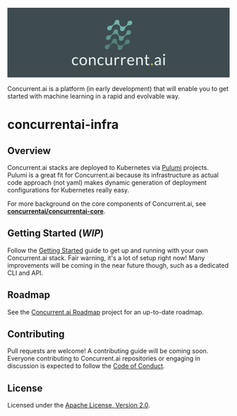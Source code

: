 ![Header](https://github.com/concurrentai/concurrentai-core/raw/main/misc/images/header.png)

Concurrent.ai is a platform (in early development) that will enable you to get started with machine learning in a rapid and evolvable way.

# concurrentai-infra

## Overview

Concurrent.ai stacks are deployed to Kubernetes via [Pulumi](https://www.pulumi.com/) projects. Pulumi is a great fit for Concurrent.ai because its infrastructure as actual code approach (not yaml) makes dynamic generation of deployment configurations for Kubernetes really easy.

For more background on the core components of Concurrent.ai, see **[concurrentai/concurrentai-core](https://github.com/concurrentai/concurrentai-core)**.

## Getting Started (_WIP_)

Follow the [Getting Started](getting-started) guide to get up and running with your own Concurrent.ai stack. Fair warning, it's a lot of setup right now! Many improvements will be coming in the near future though, such as a dedicated CLI and API.

## Roadmap

See the [Concurrent.ai Roadmap](https://github.com/orgs/concurrentai/projects/1) project for an up-to-date roadmap.

## Contributing

Pull requests are welcome! A contributing guide will be coming soon. Everyone contributing to Concurrent.ai repositories or engaging in discussion is expected to follow the [Code of Conduct](CODE_OF_CONDUCT.md).

## License

Licensed under the [Apache License, Version 2.0](http://www.apache.org/licenses/LICENSE-2.0).

